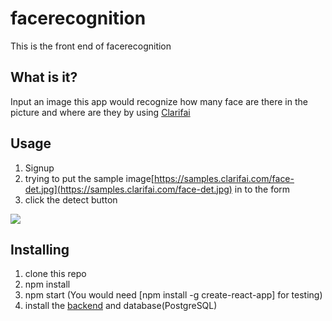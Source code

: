 # facerecognition
This is the front end of facerecognition

## What is it?
Input an image this app would recognize how many face are there in the picture and where are they by using [Clarifai](https://www.clarifai.com/) 

## Usage
1. Signup
2. trying to put the sample image[https://samples.clarifai.com/face-det.jpg](https://samples.clarifai.com/face-det.jpg) in to the form
3. click the detect button

![](https://i.imgur.com/NPFndug.png)

## Installing
1. clone this repo
2. npm install
3. npm start (You would need [npm install -g create-react-app] for testing)
4. install the [backend](https://github.com/ChinCheChang/facerecognition_api) and database(PostgreSQL) 
